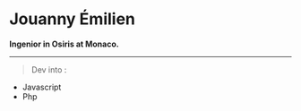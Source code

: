 Jouanny Émilien
===============

**Ingenior in Osiris at Monaco.**

-----

> Dev into : 
* Javascript
* Php
